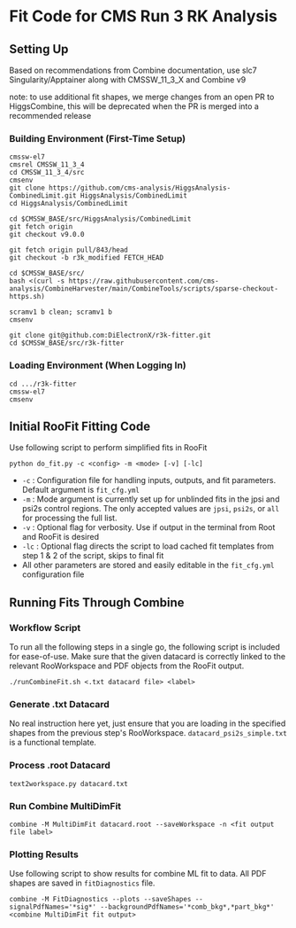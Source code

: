 # Fit Code for CMS Run 3 RK Analysis

## Setting Up
Based on recommendations from Combine documentation, use slc7 Singularity/Apptainer along with CMSSW_11_3_X and Combine v9

note: to use additional fit shapes, we merge changes from an open PR to HiggsCombine, this will be deprecated when the PR is merged into a recommended release

### Building Environment (First-Time Setup)
```
cmssw-el7
cmsrel CMSSW_11_3_4
cd CMSSW_11_3_4/src
cmsenv
git clone https://github.com/cms-analysis/HiggsAnalysis-CombinedLimit.git HiggsAnalysis/CombinedLimit
cd HiggsAnalysis/CombinedLimit

cd $CMSSW_BASE/src/HiggsAnalysis/CombinedLimit
git fetch origin
git checkout v9.0.0

git fetch origin pull/843/head
git checkout -b r3k_modified FETCH_HEAD

cd $CMSSW_BASE/src/
bash <(curl -s https://raw.githubusercontent.com/cms-analysis/CombineHarvester/main/CombineTools/scripts/sparse-checkout-https.sh)

scramv1 b clean; scramv1 b
cmsenv

git clone git@github.com:DiElectronX/r3k-fitter.git
cd $CMSSW_BASE/src/r3k-fitter
```

### Loading Environment (When Logging In)
```
cd .../r3k-fitter
cmssw-el7
cmsenv
```
## Initial RooFit Fitting Code

Use following script to perform simplified fits in RooFit 
```
python do_fit.py -c <config> -m <mode> [-v] [-lc]
```
- `-c` : Configuration file for handling inputs, outputs, and fit parameters. Default argument is `fit_cfg.yml`
- `-m` : Mode argument is currently set up for unblinded fits in the jpsi and psi2s control regions. The only accepted values are `jpsi`, `psi2s`, or `all` for processing the full list.
- `-v` : Optional flag for verbosity. Use if output in the terminal from Root and RooFit is desired
- `-lc` : Optional flag directs the script to load cached fit templates from step 1 & 2 of the script, skips to final fit
- All other parameters are stored and easily editable in the `fit_cfg.yml` configuration file

## Running Fits Through Combine

### Workflow Script

To run all the following steps in a single go, the following script is included for ease-of-use. Make sure that the given datacard is correctly linked to the relevant RooWorkspace and PDF objects from the RooFit output.

```
./runCombineFit.sh <.txt datacard file> <label>
```

### Generate .txt Datacard
No real instruction here yet, just ensure that you are loading in the specified shapes from the previous step's RooWorkspace. `datacard_psi2s_simple.txt` is a functional template.

### Process .root Datacard
```
text2workspace.py datacard.txt
```

### Run Combine MultiDimFit
```
combine -M MultiDimFit datacard.root --saveWorkspace -n <fit output file label>
```

### Plotting Results

Use following script to show results for combine ML fit to data. All PDF shapes are saved in `fitDiagnostics` file.
```
combine -M FitDiagnostics --plots --saveShapes --signalPdfNames='*sig*' --backgroundPdfNames='*comb_bkg*,*part_bkg*' <combine MultiDimFit fit output>
```
